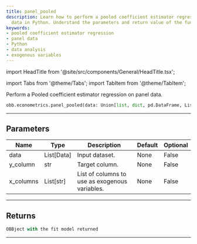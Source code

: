 ```yaml
---
title: panel_pooled
description: Learn how to perform a pooled coefficient estimator regression on panel
  data in Python. Understand the parameters and return value of the function.
keywords:
- pooled coefficient estimator regression
- panel data
- Python
- data analysis
- exogenous variables
---
```


import HeadTitle from '@site/src/components/General/HeadTitle.tsx';

<HeadTitle title="econometrics /panel_pooled - Reference | OpenBB Platform Docs" />

<!-- markdownlint-disable MD012 MD031 MD033 -->

import Tabs from '@theme/Tabs';
import TabItem from '@theme/TabItem';

Perform a Pooled coefficient estimator regression on panel data.

```python wordwrap
obb.econometrics.panel_pooled(data: Union[list, dict, pd.DataFrame, List[pd.DataFrame], pd.Series, List[pd.Series], numpy.ndarray, Data, List[Data]], y_column: str, x_columns: List[str])
```

---

## Parameters

<Tabs>
<TabItem value="standard" label="Standard">

| Name | Type | Description | Default | Optional |
| ---- | ---- | ----------- | ------- | -------- |
| data | List[Data] | Input dataset. | None | False |
| y_column | str | Target column. | None | False |
| x_columns | List[str] | List of columns to use as exogenous variables. | None | False |
</TabItem>

</Tabs>

---

## Returns

```python wordwrap
OBBject with the fit model returned
```

---

